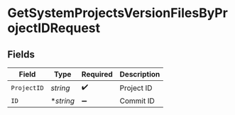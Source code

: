 # GetSystemProjectsVersionFilesByProjectIDRequest


## Fields

| Field              | Type               | Required           | Description        |
| ------------------ | ------------------ | ------------------ | ------------------ |
| `ProjectID`        | *string*           | :heavy_check_mark: | Project ID         |
| `ID`               | **string*          | :heavy_minus_sign: | Commit ID          |